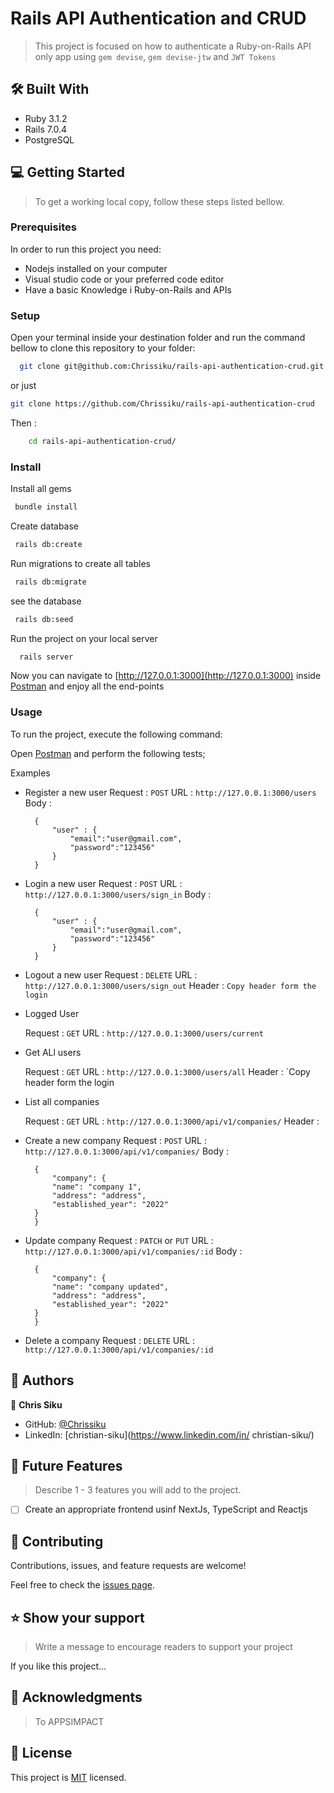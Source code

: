 # Rails API Authentication and CRUD

> This project is focused on how to authenticate a Ruby-on-Rails API only app using `gem devise`, `gem devise-jtw` and `JWT Tokens`

## 🛠 Built With

- Ruby 3.1.2
- Rails 7.0.4
- PostgreSQL

## 💻 Getting Started

> To get a working local copy, follow these steps listed bellow.

### Prerequisites

In order to run this project you need:

- Nodejs installed on your computer
- Visual studio code or your preferred code editor
- Have a basic Knowledge i Ruby-on-Rails and APIs

### Setup

Open your terminal inside your destination folder and run the command bellow to clone this repository to your folder:

```sh
  git clone git@github.com:Chrissiku/rails-api-authentication-crud.git
```

or just

```sh
git clone https://github.com/Chrissiku/rails-api-authentication-crud
```

Then :

```sh
    cd rails-api-authentication-crud/
```

### Install

Install all gems

```sh
 bundle install
```

Create database

```sh
 rails db:create
```

Run migrations to create all tables

```sh
 rails db:migrate
```

see the database

```sh
 rails db:seed
```

Run the project on your local server

```sh
  rails server
```

Now you can navigate to [http://127.0.0.1:3000](http://127.0.0.1:3000)
inside [Postman](https://www.postman.com/) and enjoy all the end-points

### Usage

To run the project, execute the following command:

Open [Postman](https://www.postman.com/) and perform the following tests;

Examples

- Register a new user
  Request : `POST`
  URL : `http://127.0.0.1:3000/users`
  Body :
  ```JS
    {
        "user" : {
            "email":"user@gmail.com",
            "password":"123456"
        }
    }
    ```
- Login a new user
  Request : `POST`
  URL : `http://127.0.0.1:3000/users/sign_in`
  Body :
  ```JS
    {
        "user" : {
            "email":"user@gmail.com",
            "password":"123456"
        }
    }
    ```
- Logout a new user
  Request : `DELETE`
  URL : `http://127.0.0.1:3000/users/sign_out`
  Header : `Copy header form the login`

- Logged User

  Request : `GET`
  URL : `http://127.0.0.1:3000/users/current`

- Get ALl users

  Request : `GET`
  URL : `http://127.0.0.1:3000/users/all`
  Header : `Copy header form the login

- List all companies

  Request : `GET`
  URL : `http://127.0.0.1:3000/api/v1/companies/`
  Header : 

- Create a new company
  Request : `POST`
  URL : `http://127.0.0.1:3000/api/v1/companies/`
  Body :
  ```JS
    {
        "company": {
        "name": "company 1",
        "address": "address",
        "established_year": "2022"
    }
    }
    ```

- Update company
  Request : `PATCH` or `PUT`
  URL : `http://127.0.0.1:3000/api/v1/companies/:id`
  Body :
  ```JS
    {
        "company": {
        "name": "company updated",
        "address": "address",
        "established_year": "2022"
    }
    }
    ```

- Delete a company
  Request : `DELETE` 
  URL : `http://127.0.0.1:3000/api/v1/companies/:id`

## 👥 Authors

👤 **Chris Siku**

- GitHub: [@Chrissiku](https://github.com/Chrissiku)
- LinkedIn: [christian-siku](https://www.linkedin.com/in/
christian-siku/)

<!-- FUTURE FEATURES -->

## 🔭 Future Features

> Describe 1 - 3 features you will add to the project.

- [ ] Create an appropriate frontend usinf NextJs, TypeScript and Reactjs

## 🤝 Contributing 
Contributions, issues, and feature requests are welcome!

Feel free to check the [issues page](../../issues/).


<!-- SUPPORT -->

## ⭐️ Show your support

> Write a message to encourage readers to support your project

If you like this project...


<!-- ACKNOWLEDGEMENTS -->

## 🙏 Acknowledgments <a name="acknowledgements"></a>

> To APPSIMPACT 

## 📝 License

This project is [MIT](./LICENSE) licensed.

